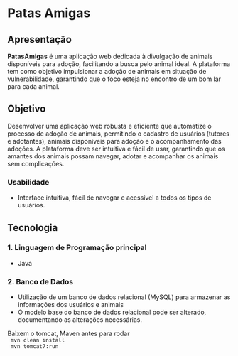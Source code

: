 # Patas Amigas

## Apresentação
**PatasAmigas** é uma aplicação web dedicada à divulgação de animais disponíveis para adoção, facilitando a busca pelo animal ideal. A plataforma tem como objetivo impulsionar a adoção de animais em situação de vulnerabilidade, garantindo que o foco esteja no encontro de um bom lar para cada animal.

## Objetivo
Desenvolver uma aplicação web robusta e eficiente que automatize o processo de adoção de animais, permitindo o cadastro de usuários (tutores e adotantes), animais disponíveis para adoção e o acompanhamento das adoções. A plataforma deve ser intuitiva e fácil de usar, garantindo que os amantes dos animais possam navegar, adotar e acompanhar os animais sem complicações.

### Usabilidade

- Interface intuitiva, fácil de navegar e acessível a todos os tipos de usuários.

## Tecnologia

### 1. Linguagem de Programação principal
- Java

### 2. Banco de Dados
- Utilização de um banco de dados relacional (MySQL) para armazenar as informações dos usuários e animais
- O modelo base do banco de dados relacional pode ser alterado, documentando as alterações necessárias.

Baixem o tomcat, Maven antes para rodar <br>
``` mvn clean install```
<br>
``` mvn tomcat7:run```
